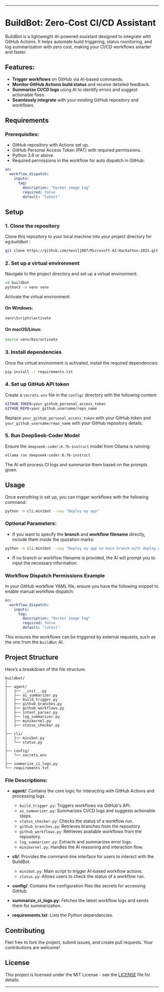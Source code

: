 

---

# BuildBot: Zero-Cost CI/CD Assistant

BuildBot is a lightweight AI-powered assistant designed to integrate with GitHub Actions. It helps automate build triggering, status monitoring, and log summarization with zero cost, making your CI/CD workflows smarter and faster. 

## Features:
- **Trigger workflows** on GitHub via AI-based commands.
- **Monitor GitHub Actions build status** and receive detailed feedback.
- **Summarize CI/CD logs** using AI to identify errors and suggest actionable fixes.
- **Seamlessly integrate** with your existing GitHub repository and workflows.

## Requirements

### Prerequisites:
- GitHub repository with Actions set up.
- GitHub Personal Access Token (PAT) with required permissions.
- Python 3.8 or above.
- Required permissions in the workflow for auto dispatch in GitHub:

```yaml
on:
  workflow_dispatch:
    inputs:
      tag:
        description: "Docker image tag"
        required: false
        default: "latest"
```



## Setup

### 1. Clone the repository

Clone this repository to your local machine into your project directory for eg:buildbot :

```bash
git clone https://github.com/nevilj007/Microsoft-AI-Hackathon-2025.git
```

### 2. Set up a virtual environment

Navigate to the project directory and set up a virtual environment:

```bash
cd buildbot
python3 -m venv venv
```

Activate the virtual environment:

#### On Windows:
```bash
venv\Scripts\activate
```

#### On macOS/Linux:
```bash
source venv/bin/activate
```

### 3. Install dependencies

Once the virtual environment is activated, install the required dependencies:

```bash
pip install -r requirements.txt
```

### 4. Set up GitHub API token

Create a `secrets.env` file in the `config/` directory with the following content:

```bash
GITHUB_TOKEN=your_github_personal_access_token
GITHUB_REPO=your_github_username/repo_name
```

Replace `your_github_personal_access_token` with your GitHub token and `your_github_username/repo_name` with your GitHub repository details.

### 5. Run DeepSeek-Coder Model

Ensure the `deepseek-coder:6.7b-instruct` model from Ollama is running:

```bash
ollama run deepseek-coder:6.7b-instruct
```

The AI will process CI logs and summarize them based on the prompts given.

## Usage

Once everything is set up, you can trigger workflows with the following command:

```bash
python -m cli.minibot --say "Deploy my app"
```

### Optional Parameters:

- If you want to specify the **branch** and **workflow filename** directly, include them inside the quotation marks:

```bash
python -m cli.minibot --say "Deploy my app on main branch with deploy.yml"
```

- If no branch or workflow filename is provided, the AI will prompt you to input the necessary information.

### Workflow Dispatch Permissions Example

In your GitHub workflow YAML file, ensure you have the following snippet to enable manual workflow dispatch:

```yaml
on:
  workflow_dispatch:
    inputs:
      tag:
        description: "Docker image tag"
        required: false
        default: "latest"
```

This ensures the workflows can be triggered by external requests, such as the one from the `BuildBot` AI.

## Project Structure

Here’s a breakdown of the file structure:

```
buildbot/
│
├── agent/
│   ├── __init__.py
│   ├── ai_summarizer.py
│   ├── build_trigger.py
│   ├── github_branches.py
│   ├── github_workflows.py
│   ├── intent_parser.py
│   ├── log_summarizer.py
│   ├── minikernel.py
│   ├── status_checker.py
│
├── cli/
│   ├── minibot.py
│   └── status.py
│
├── config/
│   └── secrets.env
│
├── summarize_ci_logs.py
└── requirements.txt
```

### File Descriptions:

- **agent/**: Contains the core logic for interacting with GitHub Actions and processing logs.
  - `build_trigger.py`: Triggers workflows via GitHub's API.
  - `ai_summarizer.py`: Summarizes CI/CD logs and suggests actionable steps.
  - `status_checker.py`: Checks the status of a workflow run.
  - `github_branches.py`: Retrieves branches from the repository.
  - `github_workflows.py`: Retrieves available workflows from the repository.
  - `log_summarizer.py`: Extracts and summarizes error logs.
  - `minikernel.py`: Handles the AI reasoning and interaction flow.
  
- **cli/**: Provides the command-line interface for users to interact with the BuildBot.
  - `minibot.py`: Main script to trigger AI-based workflow actions.
  - `status.py`: Allows users to check the status of a workflow run.

- **config/**: Contains the configuration files like secrets for accessing GitHub.

- **summarize_ci_logs.py**: Fetches the latest workflow logs and sends them for summarization.
- **requirements.txt**: Lists the Python dependencies.

## Contributing

Feel free to fork the project, submit issues, and create pull requests. Your contributions are welcome!

## License

This project is licensed under the MIT License - see the [LICENSE](LICENSE) file for details.

---

